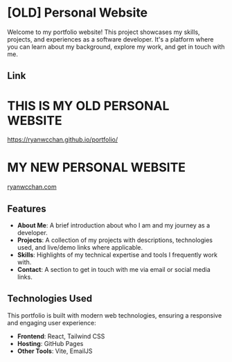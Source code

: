 # [OLD] Personal Website

Welcome to my portfolio website! This project showcases my skills, projects, and experiences as a software developer. It's a platform where you can learn about my background, explore my work, and get in touch with me.

## Link
# THIS IS MY OLD PERSONAL WEBSITE
https://ryanwcchan.github.io/portfolio/

# MY NEW PERSONAL WEBSITE
[ryanwcchan.com](https://www.ryanwcchan.com/)

## Features

- **About Me**: A brief introduction about who I am and my journey as a developer.
- **Projects**: A collection of my projects with descriptions, technologies used, and live/demo links where applicable.
- **Skills**: Highlights of my technical expertise and tools I frequently work with.
- **Contact**: A section to get in touch with me via email or social media links.

## Technologies Used

This portfolio is built with modern web technologies, ensuring a responsive and engaging user experience:

- **Frontend**: React, Tailwind CSS
- **Hosting**: GitHub Pages
- **Other Tools**: Vite, EmailJS
